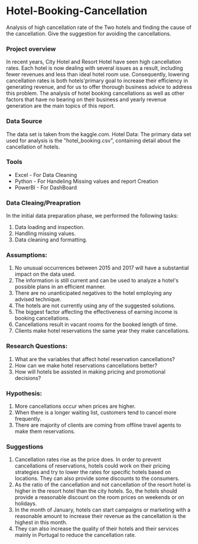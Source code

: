 # Hotel-Booking-Cancellation
Analysis of high cancellation rate of the Two hotels and finding the cause of the cancellation. Give the suggestion for avoiding the cancellations. 

### Project overview
In recent years, City Hotel and Resort Hotel have seen high cancellation rates. Each hotel is now dealing with several issues as a result, including fewer revenues and less than ideal hotel room use. 
Consequently, lowering cancellation rates is both hotels'primary goal to increase their efficiency in generating revenue, and for us to offer thorough business advice to address this problem.
The analysis of hotel booking cancellations as well as other factors that have no bearing on their business and yearly revenue generation are the main topics of this report.

### Data Source
The data set is taken from the kaggle.com.
Hotel Data: The primary data set used for analysis is the "hotel_booking.csv", containing detail about the cancellation of hotels. 

### Tools
- Excel - For Data Cleaning
- Python - For Handeling Missing values and report Creation
- PowerBI - For DashBoard

### Data Cleaing/Preapration
In the initial data preparation phase, we performed the following tasks:
1. Data loading and inspection.
2. Handling missing values.
4. Data cleaning and formatting.


### Assumptions:
1. No unusual occurrences between 2015 and 2017 will have a substantial impact on the data used.
2. The information is still current and can be used to analyze a hotel's possible plans in an efficient manner.
3. There are no unanticipated negatives to the hotel employing any advised technique.
4. The hotels are not currently using any of the suggested solutions.
5. The biggest factor affecting the effectiveness of earning income is booking cancellations.
6. Cancellations result in vacant rooms for the booked length of time.
7. Clients make hotel reservations the same year they make cancellations.

### Research Questions:
1. What are the variables that affect hotel reservation cancellations?
2. How can we make hotel reservations cancellations better?
3. How will hotels be assisted in making pricing and promotional decisions?

### Hypothesis: 
1. More cancellations occur when prices are higher.
2. When there is a longer waiting list, customers tend to cancel more frequently.
3. There are majority of clients are coming from offline travel agents to make them reservations.

### Suggestions
1. Cancellation rates rise as the price does. In order to prevent cancellations of
reservations, hotels could work on their pricing strategies and try to lower the
rates for specific hotels based on locations. They can also provide some
discounts to the consumers.
2. As the ratio of the cancellation and not cancellation of the resort hotel is higher in
the resort hotel than the city hotels. So, the hotels should provide a reasonable
discount on the room prices on weekends or on holidays.
3. In the month of January, hotels can start campaigns or marketing with a
reasonable amount to increase their revenue as the cancellation is the highest in
this month.
4. They can also increase the quality of their hotels and their services mainly in
Portugal to reduce the cancellation rate.







